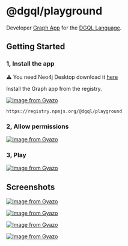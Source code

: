 # @dgql/playground

Developer [Graph App](https://neo4j.com/developer/graph-apps/building-a-graph-app/) for the [DGQL Language](https://github.com/danstarns/dgql).

## Getting Started

### 1, Install the app

⚠ You need Neo4j Desktop download it [here]()

Install the Graph app from the registry.

[![Image from Gyazo](https://i.gyazo.com/a7b1fde46dbeaf1a979cb0a9e3e2b72a.png)](https://gyazo.com/a7b1fde46dbeaf1a979cb0a9e3e2b72a)

```
https://registry.npmjs.org/@dgql/playground
```

### 2, Allow permissions

[![Image from Gyazo](https://i.gyazo.com/9899c917f6a4bfc608e3d9c43a60d41f.gif)](https://gyazo.com/9899c917f6a4bfc608e3d9c43a60d41f)

### 3, Play

[![Image from Gyazo](https://i.gyazo.com/194bc89547cb025043e03f7bc0439257.gif)](https://gyazo.com/194bc89547cb025043e03f7bc0439257)

## Screenshots

[![Image from Gyazo](https://i.gyazo.com/c2e1e34998dbb28b7a9a449710a56d0a.png)](https://gyazo.com/c2e1e34998dbb28b7a9a449710a56d0a)

[![Image from Gyazo](https://i.gyazo.com/5f9d7e402736ce288142f45fdd59476f.png)](https://gyazo.com/5f9d7e402736ce288142f45fdd59476f)

[![Image from Gyazo](https://i.gyazo.com/d76fe651d56c8a0769cef1afe4a31a9e.png)](https://gyazo.com/d76fe651d56c8a0769cef1afe4a31a9e)

[![Image from Gyazo](https://i.gyazo.com/653cbcb50efd221d33517707988eafcb.png)](https://gyazo.com/653cbcb50efd221d33517707988eafcb)
